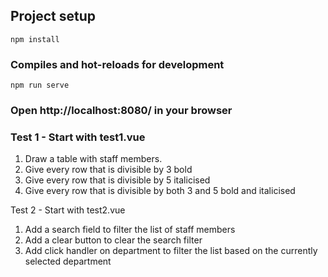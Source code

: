 ## Project setup
```
npm install
```

### Compiles and hot-reloads for development
```
npm run serve
```

### Open http://localhost:8080/ in your browser

### Test 1 - Start with test1.vue
1. Draw a table with staff members.
2. Give every row that is divisible by 3 bold
3. Give every row that is divisible by 5 italicised
4. Give every row that is divisible by both 3 and 5 bold and italicised

Test 2 - Start with test2.vue
1. Add a search field to filter the list of staff members
2. Add a clear button to clear the search filter
3. Add click handler on department to filter the list based on the currently selected department